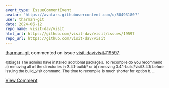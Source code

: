 ```yaml
---
event_type: IssueCommentEvent
avatar: "https://avatars.githubusercontent.com/u/58493180?"
user: tharman-git
date: 2024-06-12
repo_name: visit-dav/visit
html_url: https://github.com/visit-dav/visit/issues/19597
repo_url: https://github.com/visit-dav/visit
---
```


<a href='https://github.com/tharman-git' target='_blank'>tharman-git</a> commented on issue <a href='https://github.com/visit-dav/visit/issues/19597' target='_blank'>visit-dav/visit#19597</a>.

<small>@biagas   The admins have installed additional packages.  To recompile do you recommend a) removing all of the  directories in 3.4.1-build/* or b) removing 3.4.1-build/visit3.4.1/ before issuing the build_visit command.  The time to recompile is much shorter for option b....</small>

<a href='https://github.com/visit-dav/visit/issues/19597' target='_blank'>View Comment</a>